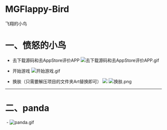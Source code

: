 # MGFlappy-Bird
飞翔的小鸟

# 一、愤怒的小鸟
- 去下载源码和去AppStore评价APP
![去下载源码和去AppStore评价APP.gif](http://upload-images.jianshu.io/upload_images/1429890-407c9bc0b493142d.gif?imageMogr2/auto-orient/strip)

- 开始游戏
![开始游戏.gif](http://upload-images.jianshu.io/upload_images/1429890-769bd27007f6e80f.gif?imageMogr2/auto-orient/strip)

- 换肤（只需要解压项目的文件夹Art替换即可）
![](http://upload-images.jianshu.io/upload_images/1429890-4fdbb1b2f47a4b77.gif?imageMogr2/auto-orient/strip)
![换肤.png](http://upload-images.jianshu.io/upload_images/1429890-ef6c18dbf976e207.png?imageMogr2/auto-orient/strip%7CimageView2/2/w/1240)
***

# 二、panda
  - ![panda.gif](http://upload-images.jianshu.io/upload_images/1429890-fb4c72e42fc4ce58.gif?imageMogr2/auto-orient/strip)
